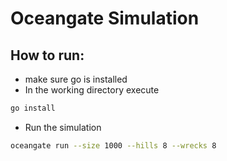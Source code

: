 # Oceangate Simulation

## How to run:
- make sure go is installed
- In the working directory execute
```bash
go install
```
- Run the simulation
```bash
oceangate run --size 1000 --hills 8 --wrecks 8
```
